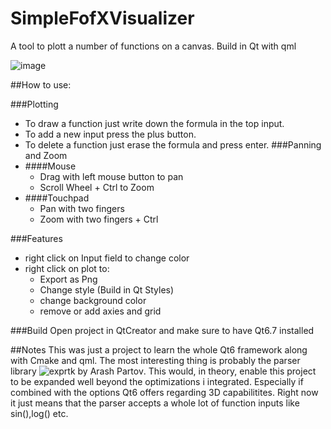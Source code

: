 # SimpleFofXVisualizer
A tool to plott a number of functions on a canvas. Build in Qt with qml

![image](https://github.com/user-attachments/assets/fdd978e5-3d58-4d2c-8797-5476107dc40a)

##How to use:

  ###Plotting
  - To draw a function just write down the formula in the top input.
  - To add a new input press the plus button.
  - To delete a function just erase the formula and press enter.
  ###Panning and Zoom
  - ####Mouse
    - Drag with left mouse button to pan
    - Scroll Wheel + Ctrl to Zoom
  - ####Touchpad
    - Pan with two fingers
    - Zoom with two fingers + Ctrl

###Features
  - right click on Input field to change color
  - right click on plot to:
    - Export as Png
    - Change style (Build in Qt Styles)
    - change background color
    - remove or add axies and grid

###Build
  Open project in QtCreator and make sure to have Qt6.7 installed

##Notes
  This was just a project to learn the whole Qt6 framework along with Cmake and qml.
  The most interesting thing is probably the parser library ![exprtk by Arash Partov](https://github.com/ArashPartow/exprtk).
  This would, in theory, enable this project to be expanded well beyond the optimizations i integrated.
  Especially if combined with the options Qt6 offers regarding 3D capabilitites.
  Right now it just means that the parser accepts a whole lot of function inputs like sin(),log() etc.
  
